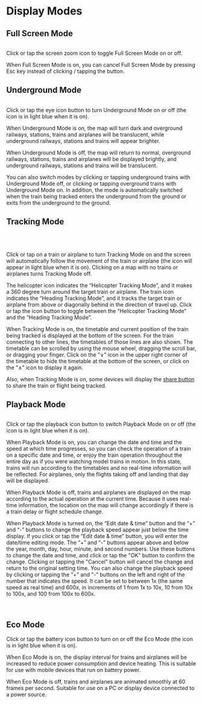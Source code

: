 # Display Modes

## Full Screen Mode

<img :src="$withBase('/images/fullscreen-icon.jpg')" style="width: 50px;">

Click or tap the screen zoom icon to toggle Full Screen Mode on or off.

When Full Screen Mode is on, you can cancel Full Screen Mode by pressing Esc key instead of clicking / tapping the button.

## Underground Mode

<img :src="$withBase('/images/underground.jpg')" style="width: 662px;"> <img :src="$withBase('/images/eye-icon.jpg')" style="width: 49px; vertical-align: top">

Click or tap the eye icon button to turn Underground Mode on or off (the icon is in light blue when it is on).

When Underground Mode is on, the map will turn dark and overground railways, stations, trains and airplanes will be translucent, while underground railways, stations and trains will appear brighter.

When Underground Mode is off, the map will return to normal, overground railways, stations, trains and airplanes will be displayed brightly, and underground railways, stations and trains will be translucent.

You can also switch modes by clicking or tapping underground trains with Underground Mode off, or clicking or tapping overground trains with Underground Mode on. In addition, the mode is automatically switched when the train being tracked enters the underground from the ground or exits from the underground to the ground.

## Tracking Mode

<img :src="$withBase('/images/helicopter-tracking.jpg')" style="width: 400px;"> <img :src="$withBase('/images/helicopter-icon.jpg')" style="width: 49px; vertical-align: top"> <img :src="$withBase('/images/rear-tracking.jpg')" style="width: 400px;"> <img :src="$withBase('/images/train-icon.jpg')" style="width: 49px; vertical-align: top">

Click or tap on a train or airplane to turn Tracking Mode on and the screen will automatically follow the movement of the train or airplane (the icon will appear in light blue when it is on). Clicking on a map with no trains or airplanes turns Tracking Mode off.

The helicopter icon indicates the “Helicopter Tracking Mode”, and it makes a 360 degree turn around the target train or airplane. The train icon indicates the “Heading Tracking Mode”, and it tracks the target train or airplane from above or diagonally behind in the direction of travel up. Click or tap the icon button to toggle between the “Helicopter Tracking Mode” and the “Heading Tracking Mode”.

When Tracking Mode is on, the timetable and current position of the train being tracked is displayed at the bottom of the screen. For the train connecting to other lines, the timetables of those lines are also shown. The timetable can be scrolled by using the mouse wheel, dragging the scroll bar, or dragging your finger. Click on the "∨" icon in the upper right corner of the timetable to hide the timetable at the bottom of the screen, or click on the "∧" icon to display it again.

Also, when Tracking Mode is on, some devices will display the [share button](./screen-and-operations.md#sharing-trains-and-flights) to share the train or flight being tracked.

## Playback Mode

<img :src="$withBase('/images/playback-icon.jpg')" style="width: 49px;">

Click or tap the playback icon button to switch Playback Mode on or off (the icon is in light blue when it is on).

When Playback Mode is on, you can change the date and time and the speed at which time progresses, so you can check the operation of a train on a specific date and time, or enjoy the train operation throughout the entire day as if you were watching model trains in motion. In this state, trains will run according to the timetables and no real-time information will be reflected. For airplanes, only the flights taking off and landing that day will be displayed.

When Playback Mode is off, trains and airplanes are displayed on the map according to the actual operation at the current time. Because it uses real-time information, the location on the map will change accordingly if there is a train delay or flight schedule change.

When Playback Mode is turned on, the “Edit date & time” button and the “+” and “-” buttons to change the playback speed appear just below the time display. If you click or tap the “Edit date & time” button, you will enter the date/time editing mode. The “+” and “-” buttons appear above and below the year, month, day, hour, minute, and second numbers. Use these buttons to change the date and time, and click or tap the "OK" button to confirm the change. Clicking or tapping the "Cancel" button will cancel the change and return to the original setting time. You can also change the playback speed by clicking or tapping the “+” and “-” buttons on the left and right of the number that indicates the speed. It can be set to between 1x (the same speed as real time) and 600x, in increments of 1 from 1x to 10x, 10 from 10x to 100x, and 100 from 100x to 600x.

<img :src="$withBase('/images/clock-playback.jpg')" style="width: 141px;"> <img :src="$withBase('/images/clock-edit.jpg')" style="width: 292px; vertical-align: top">

## Eco Mode

Click or tap the battery icon button to turn on or off the Eco Mode (the icon is in light blue when it is on).

When Eco Mode is on, the display interval for trains and airplanes will be increased to reduce power consumption and device heating. This is suitable for use with mobile devices that run on battery power.

When Eco Mode is off, trains and airplanes are animated smoothly at 60 frames per second. Suitable for use on a PC or display device connected to a power source.

<img :src="$withBase('/images/battery-icon.jpg')" style="width: 49px; vertical-align: top">
